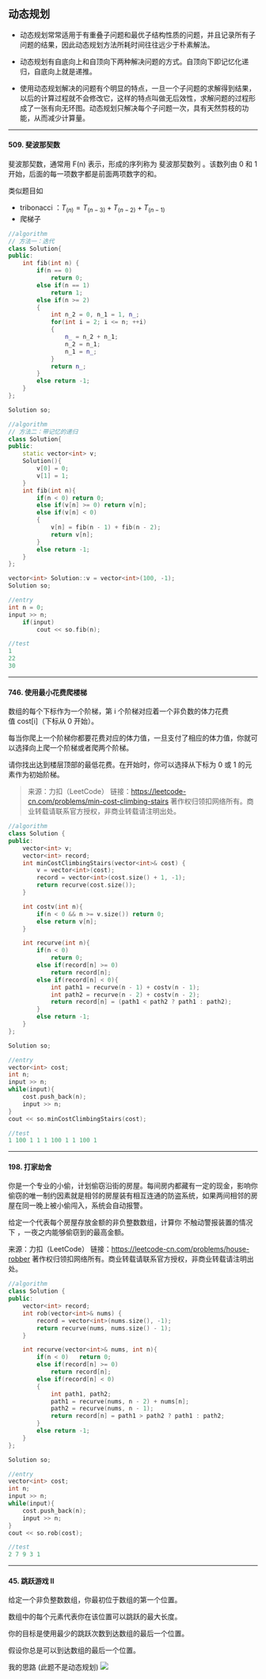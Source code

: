 
## 动态规划

* 动态规划常常适用于有重叠子问题和最优子结构性质的问题，并且记录所有子问题的结果，因此动态规划方法所耗时间往往远少于朴素解法。

* 动态规划有自底向上和自顶向下两种解决问题的方式。自顶向下即记忆化递归，自底向上就是递推。

* 使用动态规划解决的问题有个明显的特点，一旦一个子问题的求解得到结果，以后的计算过程就不会修改它，这样的特点叫做无后效性，求解问题的过程形成了一张有向无环图。动态规划只解决每个子问题一次，具有天然剪枝的功能，从而减少计算量。

---

#### 509. 斐波那契数

斐波那契数，通常用 F(n) 表示，形成的序列称为 斐波那契数列 。该数列由 0 和 1 开始，后面的每一项数字都是前面两项数字的和。

类似题目如

* tribonacci ：$T_{(n)}=T_{(n-3)}+T_{(n-2)}+T_{(n-1)}$
* 爬梯子

```cpp {cmd="cppal" id="m1"}
//algorithm
// 方法一：迭代
class Solution{
public:
    int fib(int n) {
        if(n == 0)
            return 0;
        else if(n == 1)
            return 1;
        else if(n >= 2)
        {
            int n_2 = 0, n_1 = 1, n_;
            for(int i = 2; i <= n; ++i)
            {
                n_ = n_2 + n_1;
                n_2 = n_1;
                n_1 = n_;
            }
            return n_;
        }
        else return -1;
    }
};

Solution so;
```

```cpp {cmd="cppal" id="fib"}
//algorithm
// 方法二：带记忆的递归
class Solution{
public:
    static vector<int> v;
    Solution(){
        v[0] = 0;
        v[1] = 1;
    }
    int fib(int n){
        if(n < 0) return 0;
        else if(v[n] >= 0) return v[n];
        else if(v[n] < 0)
        {
            v[n] = fib(n - 1) + fib(n - 2);
            return v[n];
        }
        else return -1;
    }
};

vector<int> Solution::v = vector<int>(100, -1);
Solution so;
```

```cpp {cmd="cppal" continue="fib" hide}
//entry
int n = 0;
input >> n;
    if(input)
        cout << so.fib(n);
```

```cpp {cmd="cppal" continue}
//test
1
22
30
```

---

#### 746. 使用最小花费爬楼梯

数组的每个下标作为一个阶梯，第 i 个阶梯对应着一个非负数的体力花费值 cost[i]（下标从 0 开始）。

每当你爬上一个阶梯你都要花费对应的体力值，一旦支付了相应的体力值，你就可以选择向上爬一个阶梯或者爬两个阶梯。

请你找出达到楼层顶部的最低花费。在开始时，你可以选择从下标为 0 或 1 的元素作为初始阶梯。


> 来源：力扣（LeetCode）
> 链接：https://leetcode-cn.com/problems/min-cost-climbing-stairs
> 著作权归领扣网络所有。商业转载请联系官方授权，非商业转载请注明出处。

```cpp {cmd="cppal" id="minCostClimbingStairs"}
//algorithm
class Solution {
public:
    vector<int> v;
    vector<int> record;
    int minCostClimbingStairs(vector<int>& cost) {
        v = vector<int>(cost);
        record = vector<int>(cost.size() + 1, -1);
        return recurve(cost.size());
    }

    int costv(int n){
        if(n < 0 && n >= v.size()) return 0;
        else return v[n];
    }

    int recurve(int n){
        if(n < 0)
            return 0;
        else if(record[n] >= 0)
            return record[n];
        else if(record[n] < 0){
            int path1 = recurve(n - 1) + costv(n - 1);
            int path2 = recurve(n - 2) + costv(n - 2);
            return record[n] = (path1 < path2 ? path1 : path2);
        }
        else return -1;
    }
};

Solution so;
```

```cpp {cmd="cppal" continue="minCostClimbingStairs" hide}
//entry
vector<int> cost;
int n;
input >> n;
while(input){
    cost.push_back(n);
    input >> n;
}
cout << so.minCostClimbingStairs(cost);
```

```cpp {cmd="cppal" continue}
//test
1 100 1 1 1 100 1 1 100 1
```

---

#### 198. 打家劫舍

你是一个专业的小偷，计划偷窃沿街的房屋。每间房内都藏有一定的现金，影响你偷窃的唯一制约因素就是相邻的房屋装有相互连通的防盗系统，如果两间相邻的房屋在同一晚上被小偷闯入，系统会自动报警。

给定一个代表每个房屋存放金额的非负整数数组，计算你 不触动警报装置的情况下 ，一夜之内能够偷窃到的最高金额。

来源：力扣（LeetCode）
链接：https://leetcode-cn.com/problems/house-robber
著作权归领扣网络所有。商业转载请联系官方授权，非商业转载请注明出处。

```cpp {cmd="cppal" id="rob"}
//algorithm
class Solution {
public:
    vector<int> record;
    int rob(vector<int>& nums) {
        record = vector<int>(nums.size(), -1);
        return recurve(nums, nums.size() - 1);
    }

    int recurve(vector<int>& nums, int n){
        if(n < 0)   return 0;
        else if(record[n] >= 0)
            return record[n];
        else if(record[n] < 0)
        {
            int path1, path2;
            path1 = recurve(nums, n - 2) + nums[n];
            path2 = recurve(nums, n - 1);
            return record[n] = path1 > path2 ? path1 : path2;
        }
        else return -1;
    }
};

Solution so;
```

```cpp {cmd="cppal" continue="rob" hide}
//entry
vector<int> cost;
int n;
input >> n;
while(input){
    cost.push_back(n);
    input >> n;
}
cout << so.rob(cost);
```

```cpp {cmd="cppal" continue}
//test
2 7 9 3 1
```


---

#### 45. 跳跃游戏 II

给定一个非负整数数组，你最初位于数组的第一个位置。

数组中的每个元素代表你在该位置可以跳跃的最大长度。

你的目标是使用最少的跳跃次数到达数组的最后一个位置。

假设你总是可以到达数组的最后一个位置。


我的思路
(此题不是动态规划)
![](https://i.loli.net/2021/07/12/wyHf6YNDM8t7nUu.png)
